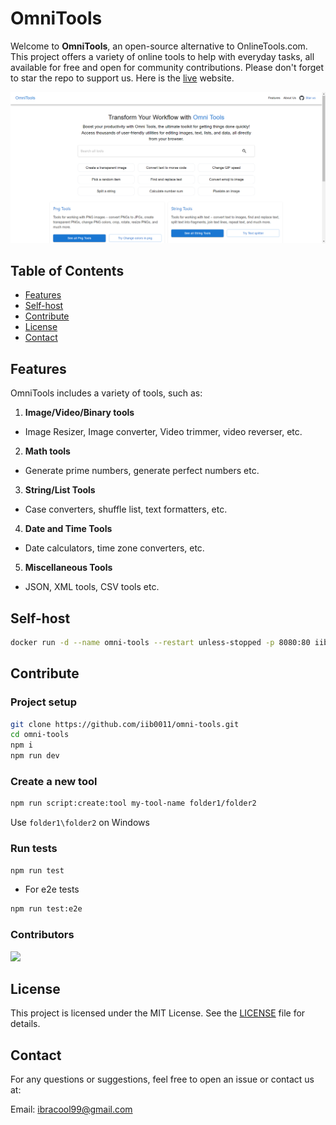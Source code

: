 # OmniTools

Welcome to **OmniTools**, an open-source alternative to OnlineTools.com.
This project offers a variety of online tools to help with everyday tasks,
all available for free and open for community contributions. Please don't forget to star the repo to support us.
Here is the [live](https://omnitools.netlify.app/) website.

![img.png](img.png)

## Table of Contents

- [Features](#features)
- [Self-host](#self-host)
- [Contribute](#contribute)
- [License](#license)
- [Contact](#contact)

## Features

OmniTools includes a variety of tools, such as:

1. **Image/Video/Binary tools**

- Image Resizer, Image converter, Video trimmer, video reverser, etc.

2. **Math tools**

- Generate prime numbers, generate perfect numbers etc.

3. **String/List Tools**

- Case converters, shuffle list, text formatters, etc.

4. **Date and Time Tools**

- Date calculators, time zone converters, etc.

5. **Miscellaneous Tools**

- JSON, XML tools, CSV tools etc.

## Self-host

```bash
docker run -d --name omni-tools --restart unless-stopped -p 8080:80 iib0011/omni-tools:latest
```

## Contribute

### Project setup

```bash
git clone https://github.com/iib0011/omni-tools.git
cd omni-tools
npm i
npm run dev
```

### Create a new tool

```bash
npm run script:create:tool my-tool-name folder1/folder2
```

Use `folder1\folder2` on Windows

### Run tests

```bash
npm run test
```

- For e2e tests

```bash
npm run test:e2e
```

### Contributors

<a href="https://github.com/iib0011/omni-tools/graphs/contributors">
  <img src="https://contrib.rocks/image?repo=iib0011/omni-tools" />
</a>

[//]: # (<img src="https://api.star-history.com/svg?repos=iib0011/omni-tools&type=Date">)

## License

This project is licensed under the MIT License. See the [LICENSE](LICENSE) file for details.

## Contact

For any questions or suggestions, feel free to open an issue or contact us at:

Email: ibracool99@gmail.com
